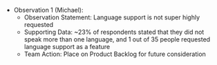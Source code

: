 * Observation 1 (Michael): 
  * Observation Statement: Language support is not super highly requested
  * Supporting Data: ~23% of respondents stated that they did not speak more than one language, and 1 out of 35 people requested language support as a feature
  * Team Action: Place on Product Backlog for future consideration
